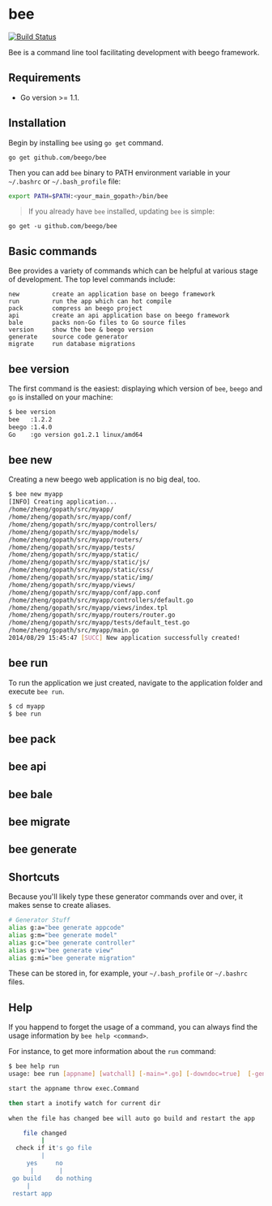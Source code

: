 bee
===

[![Build Status](https://drone.io/github.com/beego/bee/status.png)](https://drone.io/github.com/beego/bee/latest)

Bee is a command line tool facilitating development with beego framework.

## Requirements

- Go version >= 1.1.

## Installation

Begin by installing `bee` using `go get` command.

	go get github.com/beego/bee

Then you can add `bee` binary to PATH environment variable in your `~/.bashrc` or `~/.bash_profile` file:

```bash
export PATH=$PATH:<your_main_gopath>/bin/bee
```

> If you already have `bee` installed, updating `bee` is simple:

	go get -u github.com/beego/bee

## Basic commands

Bee provides a variety of commands which can be helpful at various stage of development. The top level commands include: 

	new         create an application base on beego framework
	run         run the app which can hot compile
	pack        compress an beego project
	api         create an api application base on beego framework
	bale        packs non-Go files to Go source files
	version     show the bee & beego version
	generate    source code generator
	migrate     run database migrations

## bee version

The first command is the easiest: displaying which version of `bee`, `beego` and `go` is installed on your machine:

```bash
$ bee version
bee   :1.2.2
beego :1.4.0
Go    :go version go1.2.1 linux/amd64
``` 

## bee new

Creating a new beego web application is no big deal, too.

```bash
$ bee new myapp
[INFO] Creating application...
/home/zheng/gopath/src/myapp/
/home/zheng/gopath/src/myapp/conf/
/home/zheng/gopath/src/myapp/controllers/
/home/zheng/gopath/src/myapp/models/
/home/zheng/gopath/src/myapp/routers/
/home/zheng/gopath/src/myapp/tests/
/home/zheng/gopath/src/myapp/static/
/home/zheng/gopath/src/myapp/static/js/
/home/zheng/gopath/src/myapp/static/css/
/home/zheng/gopath/src/myapp/static/img/
/home/zheng/gopath/src/myapp/views/
/home/zheng/gopath/src/myapp/conf/app.conf
/home/zheng/gopath/src/myapp/controllers/default.go
/home/zheng/gopath/src/myapp/views/index.tpl
/home/zheng/gopath/src/myapp/routers/router.go
/home/zheng/gopath/src/myapp/tests/default_test.go
/home/zheng/gopath/src/myapp/main.go
2014/08/29 15:45:47 [SUCC] New application successfully created!
```

## bee run

To run the application we just created, navigate to the application folder and execute `bee run`.

```bash
$ cd myapp
$ bee run
```

## bee pack

## bee api

## bee bale

## bee migrate

## bee generate



## Shortcuts

Because you'll likely type these generator commands over and over, it makes sense to create aliases.

```bash
# Generator Stuff
alias g:a="bee generate appcode"
alias g:m="bee generate model"
alias g:c="bee generate controller"
alias g:v="bee generate view"
alias g:mi="bee generate migration"
```

These can be stored in, for example, your `~/.bash_profile` or `~/.bashrc` files.

## Help

If you happend to forget the usage of a command, you can always find the usage information by `bee help <command>`.

For instance, to get more information about the `run` command:

```bash
$ bee help run
usage: bee run [appname] [watchall] [-main=*.go] [-downdoc=true]  [-gendoc=true]

start the appname throw exec.Command

then start a inotify watch for current dir
										
when the file has changed bee will auto go build and restart the app

	file changed
	     |
  check if it's go file
	     |
     yes     no
      |       |
 go build    do nothing
     |
 restart app

```
